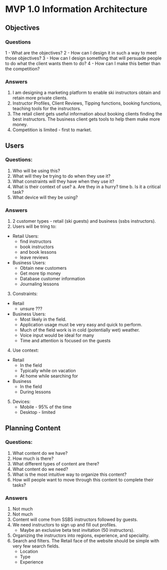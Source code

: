 # MVP 1.0 Information Architecture

## Objectives
### Questions
1 - What are the objectives?
2 - How can I design it in such a way to meet those objectives?
3 - How can I design something that will persuade people to do what the client wants them to do?
4 - How can I make this better than the competition?

### Answers
1. I am designing a marketing platform to enable ski instructors obtain and retain more private clients. 
2. Instructor Profiles, Client Reviews, Tipping functions, booking functions, teaching tools for the instructors.
3. The retail client gets useful information about booking clients finding the best instructors.
    The business client gets tools to help them make more money.
4. Competition is limited - first to market.

## Users
### Questions:
1. Who will be using this?
2. What will they be trying to do when they use it?
3. What constraints will they have when they use it?
4. What is their context of use?
    a. Are they in a hurry? time
    b. Is it a critical task?
5. What device will they be using?

### Answers
1. 2 customer types - retail (ski guests) and business (ssbs instructors).
2. Users will be tring to:
- Retail Users:
    - find instructors
    - book instructors    
    - and book lessons
    - leave reviews
- Business Users:
    - Obtain new customers
    - Get more tip money
    - Database customer information
    - Journaling lessons
3. Constraints:
- Retail
    - unsure ???
- Business Users:
    - Most likely in the field.
    - Application usage must be very easy and quick to perform.
    - Much of the field work is in cold (potentially wet) weather.
    - Voice input would be ideal for many
    - Time and attention is focused on the guests
4. Use context:
- Retail
    - In the field
    - Typically while on vacation
    - At home while searching for 
- Business
    - In the field
    - During lessons
5. Devices:
    - Mobile - 95% of the time
    - Desktop - limited

## Planning Content
### Questions:
1. What content do we have?
2. How much is there?
3. What different types of content are there?
4. What content do we need?
5. What is the most intuitive way to organize this content?
6. How will people want to move through this content to complete their tasks?

### Answers
1. Not much
2. Not much
3. Content will come from SSBS instructors followed by guests.
4. We need instructors to sign up and fill out profiles.
    * Maybe an exclusive beta test invitation (50 instructors).
5. Organizing the instructors into regions, experience, and speciality.    
6. Search and filters.  The Retail face of the website should be simple with very few search fields.
    - Location
    - Type
    - Experience

    